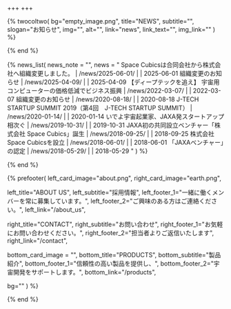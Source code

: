 +++
+++

{% twocoltwo(
  bg="empty_image.png",
  title="NEWS",
  subtitle="",
  slogan="お知らせ",
  img="",
  alt="",
  link="news",
  link_text="",
  img_link=""
) %}
<!-- no text -->
{% end %}

{% news_list(
  news_note = "",
  news = "
Space Cubicsは合同会社から株式会社へ組織変更しました。 | /news/2025-06-01/ |  | 2025-06-01
組織変更のお知らせ | /news/2025-04-09/ |  | 2025-04-09
【ディープテックを追え】 宇宙用コンピューターの価格低減でビジネス振興 | /news/2022-03-07/ |  | 2022-03-07
組織変更のお知らせ | /news/2020-08-18/ |  | 2020-08-18
J-TECH STARTUP SUMMIT 2019（第4回　J-TECH STARTUP SUMMIT） | /news/2020-01-14/ |  | 2020-01-14
いでよ宇宙起業家、JAXA発スタートアップ相次ぐ | /news/2019-10-31/ |  | 2019-10-31
JAXA初の共同設立ベンチャー「株式会社 Space Cubics」誕生 | /news/2018-09-25/ |  | 2018-09-25
株式会社 Space Cubicsを設立 | /news/2018-06-01/ |  | 2018-06-01
「JAXAベンチャー」の認定 | /news/2018-05-29/ |  | 2018-05-29
"
) %}
<!-- no text -->
{% end %}


{% prefooter(
  left_card_image="about.png", 
  right_card_image="earth.png",

  left_title="ABOUT US",
  left_subtitle="採用情報",
  left_footer_1="一緒に働くメンバーを常に募集しています。",
  left_footer_2="ご興味のある方はご連絡ください。",
  left_link="/about_us",

  right_title="CONTACT",
  right_subtitle="お問い合わせ",
  right_footer_1="お気軽にお問い合わせください。",
  right_footer_2="担当者よりご返信いたします",
  right_link="/contact",

  bottom_card_image = "<!--display element -->",
  bottom_title="PRODUCTS",
  bottom_subtitle="製品紹介",
  bottom_footer_1="信頼性の高い製品を提供し、",
  bottom_footer_2="宇宙開発をサポートします。",
  bottom_link="/products",

  bg=""
) %}
<!--display element -->
{% end %}
